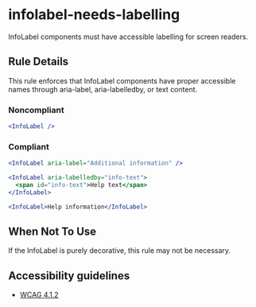 # infolabel-needs-labelling

InfoLabel components must have accessible labelling for screen readers.

## Rule Details

This rule enforces that InfoLabel components have proper accessible names through aria-label, aria-labelledby, or text content.

### Noncompliant

```jsx
<InfoLabel />
```

### Compliant

```jsx
<InfoLabel aria-label="Additional information" />

<InfoLabel aria-labelledby="info-text">
  <span id="info-text">Help text</span>
</InfoLabel>

<InfoLabel>Help information</InfoLabel>
```

## When Not To Use

If the InfoLabel is purely decorative, this rule may not be necessary.

## Accessibility guidelines

- [WCAG 4.1.2](https://www.w3.org/WAI/WCAG21/Understanding/name-role-value.html)